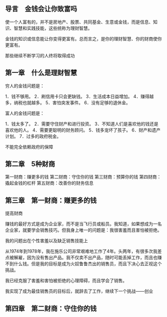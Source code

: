 ## 导言　金钱会让你致富吗

使一个人富有的，并不是房地产、股票、共同基金、生意或金钱，而是信息、知识、智慧和实践技能，这些统称为理财智慧。

金钱的知识或信息能让你变得更富有。总而言之，是你的理财智慧、你的财商使你更富有。

那些继续不断学习的人终将取得成功

## 第一章　什么是理财智慧

穷人的金钱问题是：

1．钱不够用。
2．刷信用卡只会更缺钱。
3．生活成本日益增加。
4．赚得越多，纳税也就越多。
5．害怕突发事件。
6．没有足够的退休金。

富人的金钱问题是：

1．钱太多了。
2．需要守住财产和进行投资。
3．不知道人们是喜欢他的钱还是喜欢他的人。
4．需要更聪明的财务顾问。
5．钱多宠坏了孩子。
6．财产和遗产计划。
7．过多的政府税金。

不能完全依赖政府的保障



## 第二章　5种财商

第一财商：赚更多的钱
第二财商：守住你的钱
第三财商：预算你的钱
第四财商：撬起金钱的杠杆
第五财商：改善你的财务信息

## 第三章　第一财商：赚更多的钱

提高财商

赚钱的最好方式是成为企业家，而不是当飞行员或船员。我知道，如果想成为一名企业家，就要学会销售技巧。但我身上唯一的问题是：我很害羞而且害怕被拒绝。

我的问题出在个性害羞以及缺乏销售技能上

从1974年到1978年，我在施乐公司非常艰难地工作了4年。头两年，有很多次我差点被解雇，因为没有售出产品。我不仅卖不出产品，随时可能丢掉工作，而且也赚不到什么钱。但是我的目标是成为火奴鲁鲁杰出的销售员，而且下决心去正视这个挑战。

我已经克服了害羞和害怕被拒绝的心理障碍，而且学会了销售。

我实现了成为最佳销售员的目标后，就辞去了工作，继续下一个挑战——创业

## 第四章　第二财商：守住你的钱

































